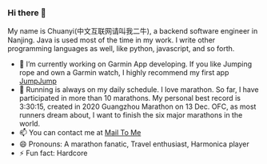 ### Hi there 👋

My name is Chuanyi(中文互联网请叫我二牛), a backend software engineer in Nanjing. Java is used most of the time in my work. I write other programming languages as well, like python, javascript, and so forth. 

- 🔭 I’m currently working on Garmin App developing. If you like Jumping rope and own a Garmin watch, I highly recommend my first app [JumpJump](https://apps.garmin.com/en-US/apps/92273c4b-9b53-4a8e-86a9-e5235af2505c)
- 🌱 Running is always on my daily schedule. I love marathon. So far, I have participated in more than 10 marathons. My personal best record is 3:30:15, created in 2020 Guangzhou Marathon on 13 Dec. OFC, as most runners dream about, I want to finish the six major marathons in the world.
- 📫 You can contact me at [Mail To Me](mailto:chuanyi@88.com)
- 😄 Pronouns: A marathon fanatic, Travel enthusiast, Harmonica player
- ⚡ Fun fact: Hardcore
